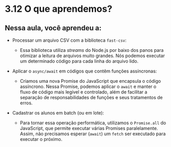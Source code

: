 # 3.12 O que aprendemos?
## Nessa aula, você aprendeu a:

- Processar um arquivo CSV com a biblioteca `fast-csv`:
    
    - Essa biblioteca utiliza _streams_ do Node.js por baixo dos panos para otimizar a leitura de arquivos muito grandes. Nós podemos executar um determinado código para cada linha do arquivo lido.
- Aplicar o `async/await` em códigos que contêm funções assíncronas:
    
    - Criamos uma nova Promise do JavaScript que encapsula o código assíncrono. Nessa Promise, podemos aplicar o `await` e manter o fluxo de código mais legível e controlado, além de facilitar a separação de responsabilidades de funções e seus tratamentos de erros.
- Cadastrar os alunos em batch (ou em lote):
    
    - Para tornar essa operação performática, utilizamos o `Promise.all` do JavaScript, que permite executar várias Promises paralelamente. Assim, não precisamos esperar (`await`) um `fetch` ser executado para executar o próximo.